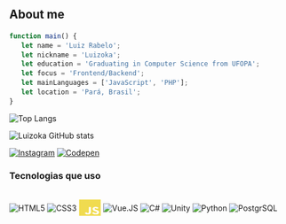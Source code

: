 ## About me
 ```Javascript
function main() {
    let name = 'Luiz Rabelo';
    let nickname = 'Luizoka';
    let education = 'Graduating in Computer Science from UFOPA';
    let focus = 'Frontend/Backend';
    let mainLanguages = ['JavaScript', 'PHP'];
    let location = 'Pará, Brasil';
}
```
![Top Langs](https://github-readme-stats.vercel.app/api/top-langs/?username=Luizoka&layout=compact&theme=dracula)

![Luizoka GitHub stats](https://github-readme-stats.vercel.app/api?username=Luizoka&show_icons=true&theme=radical)

[![Instagram](https://img.shields.io/badge/Instagram-E4405F?style=for-the-badge&logo=instagram&logoColor=white)](https://www.instagram.com/luizoka_/)
[![Codepen](https://img.shields.io/badge/Codepen-000000?style=for-the-badge&logo=codepen&logoColor=white)](https://codepen.io/Luizoka)





### Tecnologias que uso 
<div style="display: inline-block">
    <br/>
    <img align="center" alt="HTML5" src="https://img.shields.io/badge/HTML5-E34F26?style=for-the-badge&logo=html5&logoColor=white"/>
    <img align="center" alt="CSS3" src="https://img.shields.io/badge/CSS-239120?&style=for-the-badge&logo=css3&logoColor=white"/>
    <img align="center" alt="JavaScript" height="30" width="40"  src="https://raw.githubusercontent.com/devicons/devicon/master/icons/javascript/javascript-plain.svg"/>
    <img align="center" alt="Vue.JS" height="30" width="40"  src="https://img.shields.io/badge/Vue.js-35495E?style=for-the-badge&logo=vue.js&logoColor=4FC08D"/>
    <img align="center" alt="C#" src="https://img.shields.io/badge/C%23-239120?style=for-the-badge&logo=c-sharp&logoColor=white"/>
    <img align="center" alt="Unity" src="https://img.shields.io/badge/Unity-100000?style=for-the-badge&logo=unity&logoColor=white"/>
    <img align="center" alt="Python" src="https://img.shields.io/badge/Python-14354C?style=for-the-badge&logo=python&logoColor=white"/>
    <img align="center" alt="PostgrSQL" src="https://img.shields.io/badge/PostgreSQL-316192?style=for-the-badge&logo=postgresql&logoColor=white"/>
</div>
